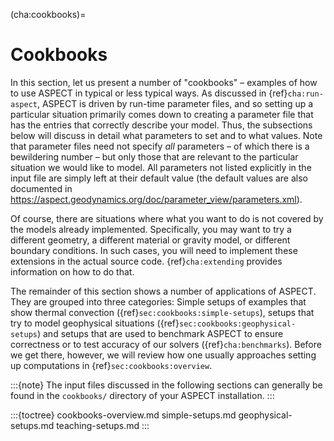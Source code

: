 (cha:cookbooks)=
# Cookbooks
In this section, let us present a number of "cookbooks" &ndash;
examples of how to use <span class="smallcaps">ASPECT</span> in typical or
less typical ways. As discussed in {ref}`cha:run-aspect`, ASPECT is driven by
run-time parameter files, and so setting up a particular situation primarily
comes down to creating a parameter file that has the entries that correctly describe your model. Thus, the
subsections below will discuss in detail what parameters to set and to what
values. Note that parameter files need not specify *all* parameters &ndash; of
which there is a bewildering number &ndash; but only those that are relevant
to the particular situation we would like to model. All parameters not listed
explicitly in the input file are simply left at their default value (the
default values are also documented in <https://aspect.geodynamics.org/doc/parameter_view/parameters.xml>).

Of course, there are situations where what you want to do is not covered by
the models already implemented. Specifically, you may want to try a different
geometry, a different material or gravity model, or different boundary
conditions. In such cases, you will need to implement these extensions in the
actual source code. {ref}`cha:extending` provides information
on how to do that.

The remainder of this section shows a number of applications of <span
class="smallcaps">ASPECT</span>. They are grouped into three categories:
Simple setups of examples that show thermal convection ({ref}`sec:cookbooks:simple-setups`),
setups that try to model geophysical situations ({ref}`sec:cookbooks:geophysical-setups`) and
setups that are used to benchmark <span class="smallcaps">ASPECT</span> to
ensure correctness or to test accuracy of our solvers ({ref}`cha:benchmarks`).
Before we get there, however, we will review how one usually approaches
setting up computations in {ref}`sec:cookbooks:overview`.

:::{note}
The input files discussed in the following sections can generally be found in the `cookbooks/` directory of your ASPECT installation.
:::

:::{toctree}
cookbooks-overview.md
simple-setups.md
geophysical-setups.md
teaching-setups.md
:::
